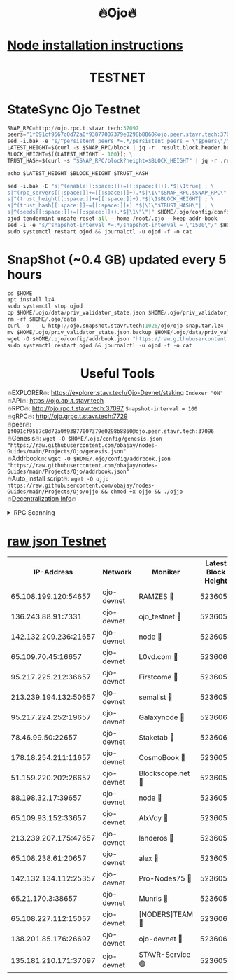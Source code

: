 <h1 align="center"> 🔥Ojo🔥</h1>

[Node installation instructions](https://github.com/obajay/nodes-Guides/tree/main/Projects/Ojo)
=

<h1 align="center"> TESTNET</h1>

# StateSync Ojo Testnet
```python
SNAP_RPC=http://ojo.rpc.t.stavr.tech:37097
peers="1f091cf9567c0d72a0f93877007379e0298b8860@ojo.peer.stavr.tech:37096"
sed -i.bak -e "s/^persistent_peers *=.*/persistent_peers = \"$peers\"/" $HOME/.ojo/config/config.toml
LATEST_HEIGHT=$(curl -s $SNAP_RPC/block | jq -r .result.block.header.height); \
BLOCK_HEIGHT=$((LATEST_HEIGHT - 100)); \
TRUST_HASH=$(curl -s "$SNAP_RPC/block?height=$BLOCK_HEIGHT" | jq -r .result.block_id.hash)

echo $LATEST_HEIGHT $BLOCK_HEIGHT $TRUST_HASH

sed -i.bak -E "s|^(enable[[:space:]]+=[[:space:]]+).*$|\1true| ; \
s|^(rpc_servers[[:space:]]+=[[:space:]]+).*$|\1\"$SNAP_RPC,$SNAP_RPC\"| ; \
s|^(trust_height[[:space:]]+=[[:space:]]+).*$|\1$BLOCK_HEIGHT| ; \
s|^(trust_hash[[:space:]]+=[[:space:]]+).*$|\1\"$TRUST_HASH\"| ; \
s|^(seeds[[:space:]]+=[[:space:]]+).*$|\1\"\"|" $HOME/.ojo/config/config.toml
ojod tendermint unsafe-reset-all --home /root/.ojo --keep-addr-book
sed -i -e "s/^snapshot-interval *=.*/snapshot-interval = \"1500\"/" $HOME/.ojo/config/app.toml
sudo systemctl restart ojod && journalctl -u ojod -f -o cat
```
# SnapShot (~0.4 GB) updated every 5 hours
```python
cd $HOME
apt install lz4
sudo systemctl stop ojod
cp $HOME/.ojo/data/priv_validator_state.json $HOME/.ojo/priv_validator_state.json.backup
rm -rf $HOME/.ojo/data
curl -o - -L http://ojo.snapshot.stavr.tech:1026/ojo/ojo-snap.tar.lz4 | lz4 -c -d - | tar -x -C $HOME/.ojo --strip-components 2
mv $HOME/.ojo/priv_validator_state.json.backup $HOME/.ojo/data/priv_validator_state.json
wget -O $HOME/.ojo/config/addrbook.json "https://raw.githubusercontent.com/obajay/nodes-Guides/main/Projects/Ojo/addrbook.json"
sudo systemctl restart ojod && journalctl -u ojod -f -o cat
```
 <h1 align="center"> Useful Tools</h1>

🔥EXPLORER🔥:        https://explorer.stavr.tech/Ojo-Devnet/staking        `Indexer "ON"` \
🔥API🔥:                     https://ojo.api.t.stavr.tech \
🔥RPC🔥:                    http://ojo.rpc.t.stavr.tech:37097              `Snapshot-interval = 100` \
🔥gRPC🔥:                  http://ojo.grpc.t.stavr.tech:7729 \
🔥peer🔥:                   `1f091cf9567c0d72a0f93877007379e0298b8860@ojo.peer.stavr.tech:37096` \
🔥Genesis🔥:    ```wget -O $HOME/.ojo/config/genesis.json "https://raw.githubusercontent.com/obajay/nodes-Guides/main/Projects/Ojo/genesis.json"``` \
🔥Addrbook🔥:    ```wget -O $HOME/.ojo/config/addrbook.json "https://raw.githubusercontent.com/obajay/nodes-Guides/main/Projects/Ojo/addrbook.json"``` \
🔥Auto_install script🔥: ```wget -O ojjo https://raw.githubusercontent.com/obajay/nodes-Guides/main/Projects/Ojo/ojjo && chmod +x ojjo && ./ojjo``` \
🔥[Decentralization Info](https://github.com/obajay/StateSync-snapshots/tree/main/Projects/Ojo/Decentralization)🔥



<details>
<summary>RPC Scanning</summary>

<h2 align="center"> We scan nodes in real time every 4 hours. And we provide the final result of RPC endpoints.
We cannot influence the operation of these nodes in any way. </h2>


```python
If Voting Power is higher than 0 --> then the Node is a validator of the network and may be subject to attack and be a potential threat to the chain.
```
```python
We marked such validators with a red symbol
```

</details>

[raw json Testnet](https://rpc-check.ojot.stavr.tech/ojot/rpc-ojot-result.json)
=


<table><tr><th>IP-Address</th><th>Network</th><th>Moniker</th><th>Latest Block Height</th><th>Earliest Block Height</th><th>Catching Up</th><th>Tx Index</th><th>Voting Power</th><th>Scan Time</th></tr><tr><td>65.108.199.120:54657</td><td>ojo-devnet</td><td>RAMZES 🔴</td><td>5236055</td><td>306156</td><td>False</td><td>on</td><td>15420</td><td>2024-02-01T15:29:55.298017403UTC</td></tr><tr><td>136.243.88.91:7331</td><td>ojo-devnet</td><td>ojo_testnet 🔴</td><td>5236056</td><td>308845</td><td>False</td><td>on</td><td>1000</td><td>2024-02-01T15:30:01.851628674UTC</td></tr><tr><td>142.132.209.236:21657</td><td>ojo-devnet</td><td>node 🔴</td><td>5236059</td><td>350001</td><td>False</td><td>on</td><td>1999</td><td>2024-02-01T15:30:19.204873993UTC</td></tr><tr><td>65.109.70.45:16657</td><td>ojo-devnet</td><td>L0vd.com 🔴</td><td>5236060</td><td>695918</td><td>False</td><td>off</td><td>998</td><td>2024-02-01T15:30:26.091331232UTC</td></tr><tr><td>95.217.225.212:36657</td><td>ojo-devnet</td><td>Firstcome 🔴</td><td>5236056</td><td>2985946</td><td>False</td><td>on</td><td>13566</td><td>2024-02-01T15:30:01.565981042UTC</td></tr><tr><td>213.239.194.132:50657</td><td>ojo-devnet</td><td>semalist 🔴</td><td>5236055</td><td>3223522</td><td>False</td><td>on</td><td>21037</td><td>2024-02-01T15:29:55.592001200UTC</td></tr><tr><td>95.217.224.252:19657</td><td>ojo-devnet</td><td>Galaxynode 🔴</td><td>5236060</td><td>3685492</td><td>False</td><td>on</td><td>11888</td><td>2024-02-01T15:30:25.064442949UTC</td></tr><tr><td>78.46.99.50:22657</td><td>ojo-devnet</td><td>Staketab 🔴</td><td>5236060</td><td>4254801</td><td>False</td><td>on</td><td>1276</td><td>2024-02-01T15:30:26.346428807UTC</td></tr><tr><td>178.18.254.211:11657</td><td>ojo-devnet</td><td>CosmoBook 🔴</td><td>5236059</td><td>4392001</td><td>False</td><td>off</td><td>1047</td><td>2024-02-01T15:30:21.570976658UTC</td></tr><tr><td>51.159.220.202:26657</td><td>ojo-devnet</td><td>Blockscope.net 🔴</td><td>5236055</td><td>4425001</td><td>False</td><td>on</td><td>1814</td><td>2024-02-01T15:29:54.568873631UTC</td></tr><tr><td>88.198.32.17:39657</td><td>ojo-devnet</td><td>node 🔴</td><td>5236059</td><td>4710001</td><td>False</td><td>on</td><td>91416</td><td>2024-02-01T15:30:21.845312983UTC</td></tr><tr><td>65.109.93.152:33657</td><td>ojo-devnet</td><td>AlxVoy 🔴</td><td>5236059</td><td>4943001</td><td>False</td><td>on</td><td>4491415</td><td>2024-02-01T15:30:18.870010319UTC</td></tr><tr><td>213.239.207.175:47657</td><td>ojo-devnet</td><td>landeros 🔴</td><td>5236058</td><td>4967924</td><td>False</td><td>off</td><td>11083</td><td>2024-02-01T15:30:12.294551858UTC</td></tr><tr><td>65.108.238.61:20657</td><td>ojo-devnet</td><td>alex 🔴</td><td>5236055</td><td>5131001</td><td>False</td><td>on</td><td>11359</td><td>2024-02-01T15:29:54.973283198UTC</td></tr><tr><td>142.132.134.112:25357</td><td>ojo-devnet</td><td>Pro-Nodes75 🔴</td><td>5236055</td><td>5136055</td><td>False</td><td>on</td><td>24651</td><td>2024-02-01T15:29:58.659898376UTC</td></tr><tr><td>65.21.170.3:38657</td><td>ojo-devnet</td><td>Munris 🔴</td><td>5236056</td><td>5136056</td><td>False</td><td>off</td><td>20123</td><td>2024-02-01T15:30:01.139752990UTC</td></tr><tr><td>65.108.227.112:15057</td><td>ojo-devnet</td><td>[NODERS]TEAM 🔴</td><td>5236060</td><td>5136060</td><td>False</td><td>off</td><td>9999</td><td>2024-02-01T15:30:25.431556861UTC</td></tr><tr><td>138.201.85.176:26697</td><td>ojo-devnet</td><td>ojo-devnet 🔴</td><td>5236060</td><td>5136060</td><td>False</td><td>on</td><td>1000024000</td><td>2024-02-01T15:30:25.739377901UTC</td></tr><tr><td>135.181.210.171:37097</td><td>ojo-devnet</td><td>STAVR-Service 🟢</td><td>5236055</td><td>5233901</td><td>False</td><td>on</td><td>0</td><td>2024-02-01T15:29:56.274635760UTC</td></tr></table>

